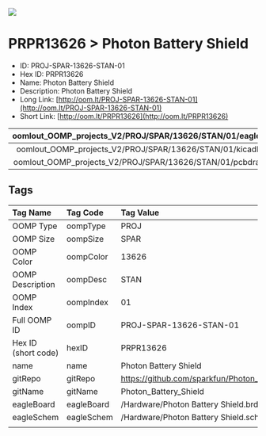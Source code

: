 


  
![][im]
# PRPR13626 > Photon Battery Shield

- ID: PROJ-SPAR-13626-STAN-01
- Hex ID: PRPR13626
- Name: Photon Battery Shield
- Description: Photon Battery Shield
- Long Link: [http://oom.lt/PROJ-SPAR-13626-STAN-01](http://oom.lt/PROJ-SPAR-13626-STAN-01)
- Short Link: [http://oom.lt/PRPR13626](http://oom.lt/PRPR13626)
  

|oomlout_OOMP_projects_V2/PROJ/SPAR/13626/STAN/01/eagleImage.png|oomlout_OOMP_projects_V2/PROJ/SPAR/13626/STAN/01/eagleSchemImage.png|oomlout_OOMP_projects_V2/PROJ/SPAR/13626/STAN/01/kicadPcb3dFront.png|oomlout_OOMP_projects_V2/PROJ/SPAR/13626/STAN/01/kicadPcb3dBack.png|
| :---: | :---: | :---: | :---: |
|oomlout_OOMP_projects_V2/PROJ/SPAR/13626/STAN/01/kicadPcb3d.png|oomlout_OOMP_projects_V2/PROJ/SPAR/13626/STAN/01/bomBack.png|oomlout_OOMP_projects_V2/PROJ/SPAR/13626/STAN/01/bomFront.png|oomlout_OOMP_projects_V2/PROJ/SPAR/13626/STAN/01/pcbdraw.svg|
|oomlout_OOMP_projects_V2/PROJ/SPAR/13626/STAN/01/pcbdrawBack.svg||||

## Tags
  

|Tag Name|Tag Code|Tag Value|
| :--- | :--- | :--- |
|OOMP Type|oompType|PROJ|
|OOMP Size|oompSize|SPAR|
|OOMP Color|oompColor|13626|
|OOMP Description|oompDesc|STAN|
|OOMP Index|oompIndex|01|
|Full OOMP ID|oompID|PROJ-SPAR-13626-STAN-01|
|Hex ID (short code)|hexID|PRPR13626|
|name|name|Photon Battery Shield|
|gitRepo|gitRepo|https://github.com/sparkfun/Photon_Battery_Shield|
|gitName|gitName|Photon_Battery_Shield|
|eagleBoard|eagleBoard|/Hardware/Photon Battery Shield.brd|
|eagleSchem|eagleSchem|/Hardware/Photon Battery Shield.sch|
||||



[im]: PROJ/SPAR/13626/STAN/01/kicadPcb3d_450.png
